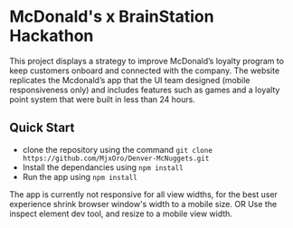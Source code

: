 # McDonald's x BrainStation Hackathon
This project displays a strategy to improve McDonald’s loyalty program to keep customers onboard and connected with the company. The website replicates the Mcdonald’s app that the UI team designed (mobile responsiveness only) and includes features such as games and a loyalty point system that were built in less than 24 hours.
## Quick Start
- clone the repository using the command `git clone https://github.com/MjxOro/Denver-McNuggets.git`
- Install the dependancies using `npm install`
- Run the app using `npm install`

The app is currently not responsive for all view widths, for the best user experience shrink browser window's width to a mobile size.
OR
Use the inspect element dev tool, and resize to a mobile view width.
